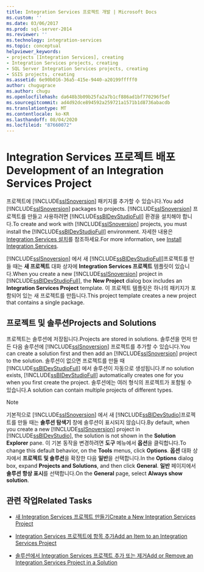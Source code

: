 ```yaml
---
title: Integration Services 프로젝트 개발 | Microsoft Docs
ms.custom: ''
ms.date: 03/06/2017
ms.prod: sql-server-2014
ms.reviewer: ''
ms.technology: integration-services
ms.topic: conceptual
helpviewer_keywords:
- projects [Integration Services], creating
- Integration Services projects, creating
- SQL Server Integration Services projects, creating
- SSIS projects, creating
ms.assetid: 6e90b016-36a5-415e-9440-a20199fffff0
author: chugugrace
ms.author: chugu
ms.openlocfilehash: da648b3b09b25fa2a7b1cf886ad1bf770296f5ef
ms.sourcegitcommit: ad4d92dce894592a259721a1571b1d8736abacdb
ms.translationtype: MT
ms.contentlocale: ko-KR
ms.lasthandoff: 08/04/2020
ms.locfileid: "87660072"
---
```

# <a name="development-of-an-integration-services-project"></a><span data-ttu-id="74ff4-102">Integration Services 프로젝트 배포</span><span class="sxs-lookup"><span data-stu-id="74ff4-102">Development of an Integration Services Project</span></span>
  <span data-ttu-id="74ff4-103">프로젝트에 [!INCLUDE[ssISnoversion](../includes/ssisnoversion-md.md)] 패키지를 추가할 수 있습니다.</span><span class="sxs-lookup"><span data-stu-id="74ff4-103">You add [!INCLUDE[ssISnoversion](../includes/ssisnoversion-md.md)] packages to projects.</span></span> <span data-ttu-id="74ff4-104">[!INCLUDE[ssISnoversion](../includes/ssisnoversion-md.md)] 프로젝트를 만들고 사용하려면 [!INCLUDE[ssBIDevStudioFull](../includes/ssbidevstudiofull-md.md)] 환경을 설치해야 합니다.</span><span class="sxs-lookup"><span data-stu-id="74ff4-104">To create and work with [!INCLUDE[ssISnoversion](../includes/ssisnoversion-md.md)] projects, you must install the [!INCLUDE[ssBIDevStudioFull](../includes/ssbidevstudiofull-md.md)] environment.</span></span> <span data-ttu-id="74ff4-105">자세한 내용은 [Integration Services 설치](install-windows/install-integration-services.md)를 참조하세요.</span><span class="sxs-lookup"><span data-stu-id="74ff4-105">For more information, see [Install Integration Services](install-windows/install-integration-services.md).</span></span>  
  
 <span data-ttu-id="74ff4-106">[!INCLUDE[ssISnoversion](../includes/ssisnoversion-md.md)] 에서 새 [!INCLUDE[ssBIDevStudioFull](../includes/ssbidevstudiofull-md.md)]프로젝트를 만들 때는 **새 프로젝트** 대화 상자에 **Integration Services 프로젝트** 템플릿이 있습니다.</span><span class="sxs-lookup"><span data-stu-id="74ff4-106">When you create a new [!INCLUDE[ssISnoversion](../includes/ssisnoversion-md.md)] project in [!INCLUDE[ssBIDevStudioFull](../includes/ssbidevstudiofull-md.md)], the **New Project** dialog box includes an **Integration Services Project** template.</span></span> <span data-ttu-id="74ff4-107">이 프로젝트 템플릿은 하나의 패키지가 포함되어 있는 새 프로젝트를 만듭니다.</span><span class="sxs-lookup"><span data-stu-id="74ff4-107">This project template creates a new project that contains a single package.</span></span>  
  
## <a name="projects-and-solutions"></a><span data-ttu-id="74ff4-108">프로젝트 및 솔루션</span><span class="sxs-lookup"><span data-stu-id="74ff4-108">Projects and Solutions</span></span>  
 <span data-ttu-id="74ff4-109">프로젝트는 솔루션에 저장됩니다.</span><span class="sxs-lookup"><span data-stu-id="74ff4-109">Projects are stored in solutions.</span></span> <span data-ttu-id="74ff4-110">솔루션을 먼저 만든 다음 솔루션에 [!INCLUDE[ssISnoversion](../includes/ssisnoversion-md.md)] 프로젝트를 추가할 수 있습니다.</span><span class="sxs-lookup"><span data-stu-id="74ff4-110">You can create a solution first and then add an [!INCLUDE[ssISnoversion](../includes/ssisnoversion-md.md)] project to the solution.</span></span> <span data-ttu-id="74ff4-111">솔루션이 없으면 프로젝트를 만들 때 [!INCLUDE[ssBIDevStudioFull](../includes/ssbidevstudiofull-md.md)] 에서 솔루션이 자동으로 생성됩니다.</span><span class="sxs-lookup"><span data-stu-id="74ff4-111">If no solution exists, [!INCLUDE[ssBIDevStudioFull](../includes/ssbidevstudiofull-md.md)] automatically creates one for you when you first create the project.</span></span> <span data-ttu-id="74ff4-112">솔루션에는 여러 형식의 프로젝트가 포함될 수 있습니다.</span><span class="sxs-lookup"><span data-stu-id="74ff4-112">A solution can contain multiple projects of different types.</span></span>  
  
> [!NOTE]  
>  <span data-ttu-id="74ff4-113">기본적으로 [!INCLUDE[ssISnoversion](../includes/ssisnoversion-md.md)] 에서 새 [!INCLUDE[ssBIDevStudio](../includes/ssbidevstudio-md.md)]프로젝트를 만들 때는 **솔루션 탐색기** 창에 솔루션이 표시되지 않습니다.</span><span class="sxs-lookup"><span data-stu-id="74ff4-113">By default, when you create a new [!INCLUDE[ssISnoversion](../includes/ssisnoversion-md.md)] project in [!INCLUDE[ssBIDevStudio](../includes/ssbidevstudio-md.md)], the solution is not shown in the **Solution Explorer** pane.</span></span> <span data-ttu-id="74ff4-114">이 기본 동작을 변경하려면 **도구** 메뉴에서 **옵션**을 클릭합니다.</span><span class="sxs-lookup"><span data-stu-id="74ff4-114">To change this default behavior, on the **Tools** menus, click **Options**.</span></span> <span data-ttu-id="74ff4-115">**옵션** 대화 상자에서 **프로젝트 및 솔루션**을 확장한 다음 **일반**을 선택합니다.</span><span class="sxs-lookup"><span data-stu-id="74ff4-115">In the **Options** dialog box, expand **Projects and Solutions**, and then click **General**.</span></span> <span data-ttu-id="74ff4-116">**일반** 페이지에서 **솔루션 항상 표시**를 선택합니다.</span><span class="sxs-lookup"><span data-stu-id="74ff4-116">On the **General** page, select **Always show solution**.</span></span>  
  
## <a name="related-tasks"></a><span data-ttu-id="74ff4-117">관련 작업</span><span class="sxs-lookup"><span data-stu-id="74ff4-117">Related Tasks</span></span>  
  
-   [<span data-ttu-id="74ff4-118">새 Integration Services 프로젝트 만들기</span><span class="sxs-lookup"><span data-stu-id="74ff4-118">Create a New Integration Services Project</span></span>](../../2014/integration-services/create-a-new-integration-services-project.md)  
  
-   [<span data-ttu-id="74ff4-119">Integration Services 프로젝트에 항목 추가</span><span class="sxs-lookup"><span data-stu-id="74ff4-119">Add an Item to an Integration Services Project</span></span>](../../2014/integration-services/add-an-item-to-an-integration-services-project.md)  
  
-   [<span data-ttu-id="74ff4-120">솔루션에서 Integration Services 프로젝트 추가 또는 제거</span><span class="sxs-lookup"><span data-stu-id="74ff4-120">Add or Remove an Integration Services Project in a Solution</span></span>](../../2014/integration-services/add-or-remove-an-integration-services-project-in-a-solution.md)  
  
  
